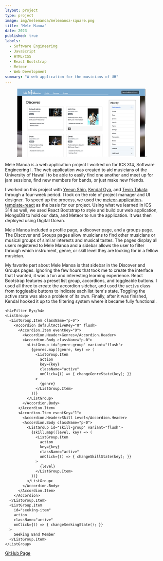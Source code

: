 ```yaml
---
layout: project
type: project
image: img/melemanoa/melemanoa-square.png
title: "Mele Manoa"
date: 2023
published: true
labels:
  - Software Engineering
  - JavaScript
  - HTML/CSS
  - React Bootstrap
  - Meteor
  - Web Development
summary: "A web application for the musicians of UH"
---
```


<figure class="figure float-end ps-4">
  <img width="500px" src="../img/melemanoa/melemanoa-body.png" class="figure-img img-fluid rounded border">
</figure>

Mele Manoa is a web application project I worked on for ICS 314, Software Engineering I. The web application was created to aid musicians of the University of Hawai'i to be able to easily find one another and meet up for jam sessions, find new members for bands, or just make new friends. 


I worked on this project with [Yeeun Shin](https://github.com/YeeunS), [Kendal Oya](https://github.com/kendalo-tech), and [Tevin Takata](https://github.com/tevin-takata) through a four-week period. I took on the role of project manager and UI designer. To speed up the process, we used the [meteor-application-template-react](https://github.com/ics-software-engineering/meteor-application-template-react) as the basis for our project. Using what we learned in ICS 314 as well, we used React Bootstrap to style and build our web application, MongoDB to hold our data, and Meteor to run the application. It was then deployed using Digital Ocean.


Mele Manoa included a profile page, a discover page, and a groups page. The Discover and Groups pages allow musicians to find other musicians or musical groups of similar interests and musical tastes. The pages display all users registered to Mele Manoa and a sidebar allows the user to filter through which instrument, genre, or skill level they are looking for in a fellow musician.


My favorite part about Mele Manoa is that sidebar in the Discover and Groups pages. Ignoring the few hours that took me to create the interface that I wanted, it was a fun and interesting learning experience. React Bootstrap features a preset list group, accordions, and toggleable buttons. I used all three to create the accordion sidebar, and used the `active` class from toggleable buttons to indicate each list item's state. Toggling the active state was also a problem of its own. Finally, after it was finished, Kendal hooked it up to the filtering system where it became fully functional.

```
<h4>Filter By</h4>
<ListGroup>
  <ListGroup.Item className="p-0">
    <Accordion defaultActiveKey="0" flush>
      <Accordion.Item eventKey="0">
        <Accordion.Header>Genres</Accordion.Header>
        <Accordion.Body className="p-0">
          <ListGroup id="genre-group" variant="flush">
            {genres.map((genre, key) => (
              <ListGroup.Item
                action
                key={key}
                className="active"
                onClick={() => { changeGenreState(key); }}
              >
                {genre}
              </ListGroup.Item>
            ))}
          </ListGroup>
        </Accordion.Body>
      </Accordion.Item>
      <Accordion.Item eventKey="1">
        <Accordion.Header>Skill Level</Accordion.Header>
        <Accordion.Body className="p-0">
          <ListGroup id="skill-group" variant="flush">
            {skill.map((level, key) => (
              <ListGroup.Item
                action
                key={key}
                className="active"
                onClick={() => { changeSkillState(key); }}
              >
                {level}
              </ListGroup.Item>
            ))}
          </ListGroup>
        </Accordion.Body>
      </Accordion.Item>
    </Accordion>
  </ListGroup.Item>
  <ListGroup.Item
    id="seeking-item"
    action
    className="active"
    onClick={() => { changeSeekingState(); }}
  >
    Seeking Band Member
  </ListGroup.Item>
</ListGroup>
```

[GitHub Page](https://mele-manoa.github.io/)